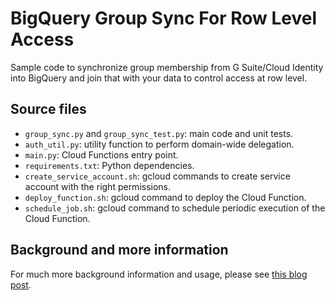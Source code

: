 # BigQuery Group Sync For Row Level Access
Sample code to synchronize group membership from G Suite/Cloud Identity into BigQuery and join that with your data to control access at row level.

## Source files

* `group_sync.py` and `group_sync_test.py`: main code and unit tests.
* `auth_util.py`: utility function to perform domain-wide delegation.
* `main.py`: Cloud Functions entry point.
* `requirements.txt`: Python dependencies.
* `create_service_account.sh`: gcloud commands to create service account with the right permissions.
* `deploy_function.sh`: gcloud command to deploy the Cloud Function.
* `schedule_job.sh`: gcloud command to schedule periodic execution of the Cloud
  Function.

## Background and more information

For much more background information and usage, please see [this blog post](https://medium.com/google-cloud/how-to-control-access-to-bigquery-at-row-level-with-groups-1cbccb111d9e).
